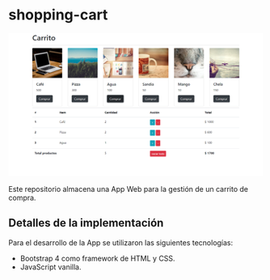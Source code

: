 # shopping-cart

![Vista previa de la web personl](./design/demo.png)

Este repositorio almacena una App Web para la gestión de un carrito de compra.

## Detalles de la implementación
Para el desarrollo de la App se utilizaron las siguientes tecnologías:
* Bootstrap 4 como framework de HTML y CSS.
* JavaScript vanilla.